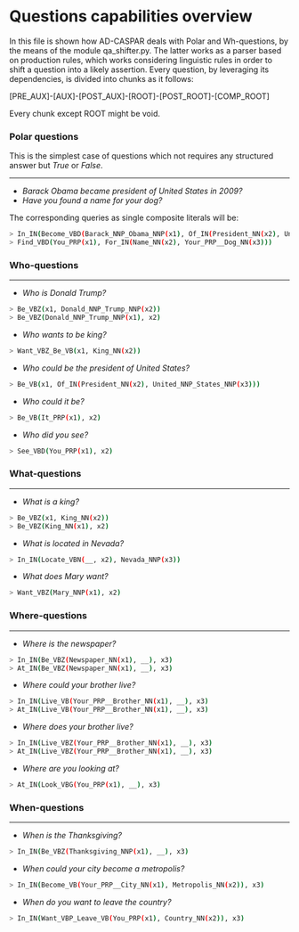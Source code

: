 # Questions capabilities overview

In this file is shown how AD-CASPAR deals with Polar and Wh-questions, by the means of the module qa_shifter.py. The latter
works as a parser based on production rules, which works considering linguistic rules in order to shift a question into a likely assertion.
Every question, by leveraging its dependencies, is divided into chunks as it follows:

[PRE_AUX]-[AUX]-[POST_AUX]-[ROOT]-[POST_ROOT]-[COMP_ROOT]

Every chunk except ROOT might be void.


### Polar questions

This is the simplest case of questions which not requires any structured answer but _True_ or _False_.

---------------

* _Barack Obama became president of United States in 2009?_
* _Have you found a name for your dog?_

The corresponding queries as single composite literals will be:

```sh
> In_IN(Become_VBD(Barack_NNP_Obama_NNP(x1), Of_IN(President_NN(x2), United_NNP_States_NNP(x3))), N2009_CD(x4))
> Find_VBD(You_PRP(x1), For_IN(Name_NN(x2), Your_PRP__Dog_NN(x3)))
```

### Who-questions

---------------

* _Who is Donald Trump?_

```sh
> Be_VBZ(x1, Donald_NNP_Trump_NNP(x2))
> Be_VBZ(Donald_NNP_Trump_NNP(x1), x2)
```
* _Who wants to be king?_
```sh
> Want_VBZ_Be_VB(x1, King_NN(x2))
```
* _Who could be the president of United States?_
```sh
> Be_VB(x1, Of_IN(President_NN(x2), United_NNP_States_NNP(x3)))
```
* _Who could it be?_
```sh
> Be_VB(It_PRP(x1), x2)
```
* _Who did you see?_
```sh
> See_VBD(You_PRP(x1), x2)
```

### What-questions

---------------

* _What is a king?_
```sh
> Be_VBZ(x1, King_NN(x2))
> Be_VBZ(King_NN(x1), x2)
```
* _What is located in Nevada?_
```sh
> In_IN(Locate_VBN(__, x2), Nevada_NNP(x3))
```
* _What does Mary want?_
```sh
> Want_VBZ(Mary_NNP(x1), x2)
```


### Where-questions

---------------

* _Where is the newspaper?_
```sh
> In_IN(Be_VBZ(Newspaper_NN(x1), __), x3)
> At_IN(Be_VBZ(Newspaper_NN(x1), __), x3)
```
* _Where could your brother live?_
```sh
> In_IN(Live_VB(Your_PRP__Brother_NN(x1), __), x3)
> At_IN(Live_VB(Your_PRP__Brother_NN(x1), __), x3)
```
* _Where does your brother live?_
```sh
> In_IN(Live_VBZ(Your_PRP__Brother_NN(x1), __), x3)
> At_IN(Live_VBZ(Your_PRP__Brother_NN(x1), __), x3)
```
* _Where are you looking at?_
```sh
> At_IN(Look_VBG(You_PRP(x1), __), x3)
```

### When-questions

---------------

* _When is the Thanksgiving?_
```sh
> In_IN(Be_VBZ(Thanksgiving_NNP(x1), __), x3)
```
* _When could your city become a metropolis?_
```sh
> In_IN(Become_VB(Your_PRP__City_NN(x1), Metropolis_NN(x2)), x3)
```
* _When do you want to leave the country?_
```sh
> In_IN(Want_VBP_Leave_VB(You_PRP(x1), Country_NN(x2)), x3)
```